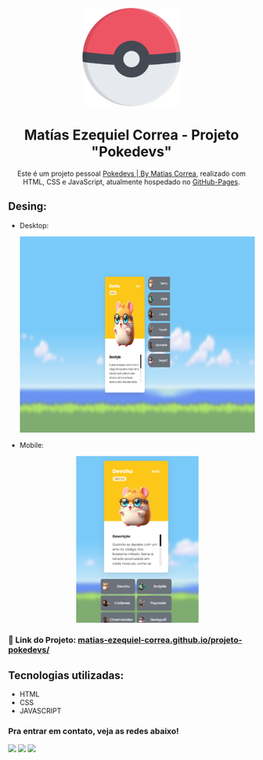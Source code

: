 <div align="center">
  <img alt="Logo" src="./src/imagens/pokeball.png" width="200"/>
</div>
<h1 align="center">
  Matías Ezequiel Correa - Projeto "Pokedevs" 
</h1>
<p align="center">
  Este é um projeto pessoal <a href="https://matias-ezequiel-correa.github.io/projeto-pokedevs/" target="_blank">Pokedevs | By Matías Correa,</a> realizado com HTML, CSS e JavaScript, atualmente hospedado no <a href="https://github.com/matias-ezequiel-correa">GitHub-Pages</a>.
</p>

## Desing: 
* Desktop:
[<p align="center"><img height="400em" src="./src/design/desktop-design.png" alt="Projeto Pokedevs - Versão Desktop">](https://matias-ezequiel-correa.github.io/projeto-pokedevs/)<p>

* Mobile:
[<p align="center"><img width=250 src="./src/design/projeto-pokedevs.png" alt="Projeto Pokedevs - Versão Mobile">](https://matias-ezequiel-correa.github.io/projeto-pokedevs/)<p>

### 🔗 Link do Projeto: <a href="https://matias-ezequiel-correa.github.io/projeto-pokedevs/" target="_blank">matias-ezequiel-correa.github.io/projeto-pokedevs/</a>

## Tecnologias utilizadas:

 * HTML
 * CSS
 * JAVASCRIPT

 ### Pra entrar em contato, veja as redes abaixo!
 
<div> 
  <a href="https://instagram.com/maticorrea10" target="_blank"><img src="https://img.shields.io/badge/-Instagram-%23E4405F?style=for-the-badge&logo=instagram&logoColor=white" target="_blank"></a>
  <a href = "https://matiasecorrea19@gmail.com"><img src="https://img.shields.io/badge/-Gmail-%23333?style=for-the-badge&logo=gmail&logoColor=white" target="_blank"></a>
  <a href="https://www.linkedin.com/in/matías-ezequiel-correa" target="_blank"><img src="https://img.shields.io/badge/-LinkedIn-%230077B5?style=for-the-badge&logo=linkedin&logoColor=white" target="_blank"></a> 
</div>
